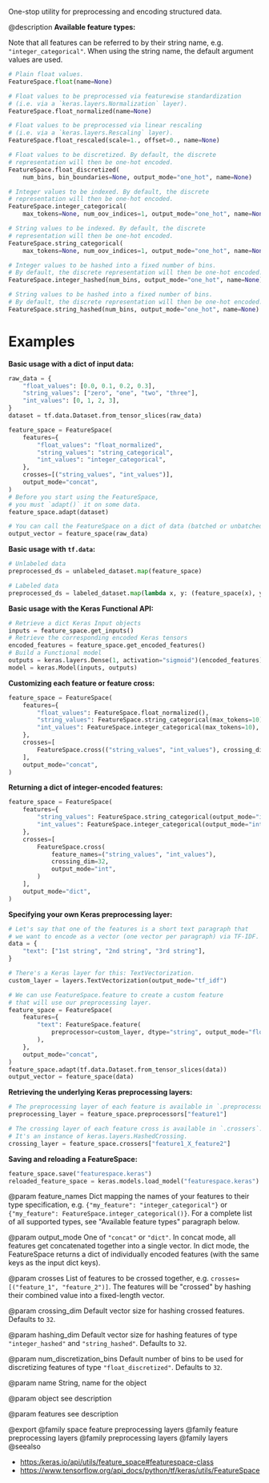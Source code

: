 One-stop utility for preprocessing and encoding structured data.

@description
**Available feature types:**

Note that all features can be referred to by their string name,
e.g. `"integer_categorical"`. When using the string name, the default
argument values are used.

```python
# Plain float values.
FeatureSpace.float(name=None)

# Float values to be preprocessed via featurewise standardization
# (i.e. via a `keras.layers.Normalization` layer).
FeatureSpace.float_normalized(name=None)

# Float values to be preprocessed via linear rescaling
# (i.e. via a `keras.layers.Rescaling` layer).
FeatureSpace.float_rescaled(scale=1., offset=0., name=None)

# Float values to be discretized. By default, the discrete
# representation will then be one-hot encoded.
FeatureSpace.float_discretized(
    num_bins, bin_boundaries=None, output_mode="one_hot", name=None)

# Integer values to be indexed. By default, the discrete
# representation will then be one-hot encoded.
FeatureSpace.integer_categorical(
    max_tokens=None, num_oov_indices=1, output_mode="one_hot", name=None)

# String values to be indexed. By default, the discrete
# representation will then be one-hot encoded.
FeatureSpace.string_categorical(
    max_tokens=None, num_oov_indices=1, output_mode="one_hot", name=None)

# Integer values to be hashed into a fixed number of bins.
# By default, the discrete representation will then be one-hot encoded.
FeatureSpace.integer_hashed(num_bins, output_mode="one_hot", name=None)

# String values to be hashed into a fixed number of bins.
# By default, the discrete representation will then be one-hot encoded.
FeatureSpace.string_hashed(num_bins, output_mode="one_hot", name=None)
```

# Examples
**Basic usage with a dict of input data:**

```python
raw_data = {
    "float_values": [0.0, 0.1, 0.2, 0.3],
    "string_values": ["zero", "one", "two", "three"],
    "int_values": [0, 1, 2, 3],
}
dataset = tf.data.Dataset.from_tensor_slices(raw_data)

feature_space = FeatureSpace(
    features={
        "float_values": "float_normalized",
        "string_values": "string_categorical",
        "int_values": "integer_categorical",
    },
    crosses=[("string_values", "int_values")],
    output_mode="concat",
)
# Before you start using the FeatureSpace,
# you must `adapt()` it on some data.
feature_space.adapt(dataset)

# You can call the FeatureSpace on a dict of data (batched or unbatched).
output_vector = feature_space(raw_data)
```

**Basic usage with `tf.data`:**

```python
# Unlabeled data
preprocessed_ds = unlabeled_dataset.map(feature_space)

# Labeled data
preprocessed_ds = labeled_dataset.map(lambda x, y: (feature_space(x), y))
```

**Basic usage with the Keras Functional API:**

```python
# Retrieve a dict Keras Input objects
inputs = feature_space.get_inputs()
# Retrieve the corresponding encoded Keras tensors
encoded_features = feature_space.get_encoded_features()
# Build a Functional model
outputs = keras.layers.Dense(1, activation="sigmoid")(encoded_features)
model = keras.Model(inputs, outputs)
```

**Customizing each feature or feature cross:**

```python
feature_space = FeatureSpace(
    features={
        "float_values": FeatureSpace.float_normalized(),
        "string_values": FeatureSpace.string_categorical(max_tokens=10),
        "int_values": FeatureSpace.integer_categorical(max_tokens=10),
    },
    crosses=[
        FeatureSpace.cross(("string_values", "int_values"), crossing_dim=32)
    ],
    output_mode="concat",
)
```

**Returning a dict of integer-encoded features:**

```python
feature_space = FeatureSpace(
    features={
        "string_values": FeatureSpace.string_categorical(output_mode="int"),
        "int_values": FeatureSpace.integer_categorical(output_mode="int"),
    },
    crosses=[
        FeatureSpace.cross(
            feature_names=("string_values", "int_values"),
            crossing_dim=32,
            output_mode="int",
        )
    ],
    output_mode="dict",
)
```

**Specifying your own Keras preprocessing layer:**

```python
# Let's say that one of the features is a short text paragraph that
# we want to encode as a vector (one vector per paragraph) via TF-IDF.
data = {
    "text": ["1st string", "2nd string", "3rd string"],
}

# There's a Keras layer for this: TextVectorization.
custom_layer = layers.TextVectorization(output_mode="tf_idf")

# We can use FeatureSpace.feature to create a custom feature
# that will use our preprocessing layer.
feature_space = FeatureSpace(
    features={
        "text": FeatureSpace.feature(
            preprocessor=custom_layer, dtype="string", output_mode="float"
        ),
    },
    output_mode="concat",
)
feature_space.adapt(tf.data.Dataset.from_tensor_slices(data))
output_vector = feature_space(data)
```

**Retrieving the underlying Keras preprocessing layers:**

```python
# The preprocessing layer of each feature is available in `.preprocessors`.
preprocessing_layer = feature_space.preprocessors["feature1"]

# The crossing layer of each feature cross is available in `.crossers`.
# It's an instance of keras.layers.HashedCrossing.
crossing_layer = feature_space.crossers["feature1_X_feature2"]
```

**Saving and reloading a FeatureSpace:**

```python
feature_space.save("featurespace.keras")
reloaded_feature_space = keras.models.load_model("featurespace.keras")
```

@param feature_names
Dict mapping the names of your features to their
type specification, e.g. `{"my_feature": "integer_categorical"}`
or `{"my_feature": FeatureSpace.integer_categorical()}`.
For a complete list of all supported types, see
"Available feature types" paragraph below.

@param output_mode
One of `"concat"` or `"dict"`. In concat mode, all
features get concatenated together into a single vector.
In dict mode, the FeatureSpace returns a dict of individually
encoded features (with the same keys as the input dict keys).

@param crosses
List of features to be crossed together, e.g.
`crosses=[("feature_1", "feature_2")]`. The features will be
"crossed" by hashing their combined value into
a fixed-length vector.

@param crossing_dim
Default vector size for hashing crossed features.
Defaults to `32`.

@param hashing_dim
Default vector size for hashing features of type
`"integer_hashed"` and `"string_hashed"`. Defaults to `32`.

@param num_discretization_bins
Default number of bins to be used for
discretizing features of type `"float_discretized"`.
Defaults to `32`.

@param name
String, name for the object

@param object
see description

@param features
see description

@export
@family space feature preprocessing layers
@family feature preprocessing layers
@family preprocessing layers
@family layers
@seealso
+ <https:/keras.io/api/utils/feature_space#featurespace-class>
+ <https://www.tensorflow.org/api_docs/python/tf/keras/utils/FeatureSpace>
